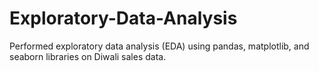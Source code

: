 # Exploratory-Data-Analysis
Performed exploratory data analysis (EDA) using pandas, matplotlib,  and seaborn libraries on Diwali sales data.
